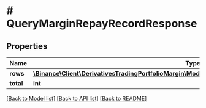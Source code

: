 # # QueryMarginRepayRecordResponse

## Properties

Name | Type | Description | Notes
------------ | ------------- | ------------- | -------------
**rows** | [**\Binance\Client\DerivativesTradingPortfolioMargin\Model\QueryMarginRepayRecordResponseRowsInner[]**](QueryMarginRepayRecordResponseRowsInner.md) |  | [optional]
**total** | **int** |  | [optional]

[[Back to Model list]](../../README.md#models) [[Back to API list]](../../README.md#endpoints) [[Back to README]](../../README.md)
